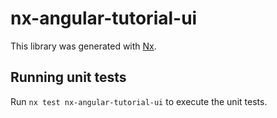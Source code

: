 # nx-angular-tutorial-ui

This library was generated with [Nx](https://nx.dev).

## Running unit tests

Run `nx test nx-angular-tutorial-ui` to execute the unit tests.
